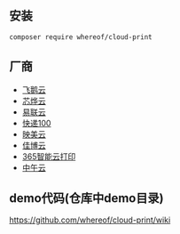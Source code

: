 ## 安装

~~~~
composer require whereof/cloud-print
~~~~

## 厂商

- [飞鹅云](http://help.feieyun.com/document.php) 
- [芯烨云](https://www.xpyun.net/open/index.html)
- [易联云](https://www.yilianyun.net/)
- [快递100](https://api.kuaidi100.com/document/5f0ff6a32977d50a94e10235)
- [映美云](http://open.jolimark.com/)
- [佳博云](https://dev.poscom.cn/)
- [365智能云打印](http://printcenter.cn/)
- [中午云](http://www.zhongwu.co/)

## demo代码(仓库中demo目录)

https://github.com/whereof/cloud-print/wiki

